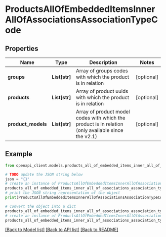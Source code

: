 # ProductsAllOfEmbeddedItemsInnerAllOfAssociationsAssociationTypeCode


## Properties

Name | Type | Description | Notes
------------ | ------------- | ------------- | -------------
**groups** | **List[str]** | Array of groups codes with which the product is in relation | [optional] 
**products** | **List[str]** | Array of product uuids with which the product is in relation | [optional] 
**product_models** | **List[str]** | Array of product model codes with which the product is in relation (only available since the v2.1) | [optional] 

## Example

```python
from openapi_client.models.products_all_of_embedded_items_inner_all_of_associations_association_type_code import ProductsAllOfEmbeddedItemsInnerAllOfAssociationsAssociationTypeCode

# TODO update the JSON string below
json = "{}"
# create an instance of ProductsAllOfEmbeddedItemsInnerAllOfAssociationsAssociationTypeCode from a JSON string
products_all_of_embedded_items_inner_all_of_associations_association_type_code_instance = ProductsAllOfEmbeddedItemsInnerAllOfAssociationsAssociationTypeCode.from_json(json)
# print the JSON string representation of the object
print(ProductsAllOfEmbeddedItemsInnerAllOfAssociationsAssociationTypeCode.to_json())

# convert the object into a dict
products_all_of_embedded_items_inner_all_of_associations_association_type_code_dict = products_all_of_embedded_items_inner_all_of_associations_association_type_code_instance.to_dict()
# create an instance of ProductsAllOfEmbeddedItemsInnerAllOfAssociationsAssociationTypeCode from a dict
products_all_of_embedded_items_inner_all_of_associations_association_type_code_from_dict = ProductsAllOfEmbeddedItemsInnerAllOfAssociationsAssociationTypeCode.from_dict(products_all_of_embedded_items_inner_all_of_associations_association_type_code_dict)
```
[[Back to Model list]](../README.md#documentation-for-models) [[Back to API list]](../README.md#documentation-for-api-endpoints) [[Back to README]](../README.md)


